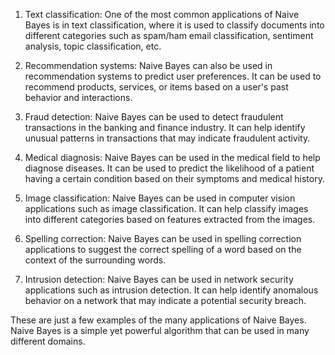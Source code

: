 1. Text classification: One of the most common applications of Naive Bayes is in text classification, where it is used to classify documents into different categories such as spam/ham email classification, sentiment analysis, topic classification, etc.

2. Recommendation systems: Naive Bayes can also be used in recommendation systems to predict user preferences. It can be used to recommend products, services, or items based on a user's past behavior and interactions.

3. Fraud detection: Naive Bayes can be used to detect fraudulent transactions in the banking and finance industry. It can help identify unusual patterns in transactions that may indicate fraudulent activity.

4. Medical diagnosis: Naive Bayes can be used in the medical field to help diagnose diseases. It can be used to predict the likelihood of a patient having a certain condition based on their symptoms and medical history.

5. Image classification: Naive Bayes can be used in computer vision applications such as image classification. It can help classify images into different categories based on features extracted from the images.

6. Spelling correction: Naive Bayes can be used in spelling correction applications to suggest the correct spelling of a word based on the context of the surrounding words.

7. Intrusion detection: Naive Bayes can be used in network security applications such as intrusion detection. It can help identify anomalous behavior on a network that may indicate a potential security breach.

These are just a few examples of the many applications of Naive Bayes. Naive Bayes is a simple yet powerful algorithm that can be used in many different domains.